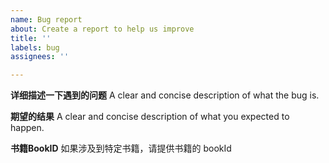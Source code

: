 ```yaml
---
name: Bug report
about: Create a report to help us improve
title: ''
labels: bug
assignees: ''

---
```


**详细描述一下遇到的问题**
A clear and concise description of what the bug is.

**期望的结果**
A clear and concise description of what you expected to happen.

**书籍BookID**
如果涉及到特定书籍，请提供书籍的 bookId
